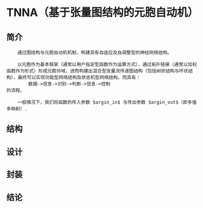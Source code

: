 # TNNA（基于张量图结构的元胞自动机）
## 简介
    
        通过图结构与元胞自动机机制，构建具有自适应及自调整型的神经网络结构。
    
        以元胞作为基本框架（通常以用户指定型函数作为运算方式），通过拓扑链接（通常以加权函数作为形式）形成元胞邻域，进而构建出混合型张量流传递图结构（包括树状结构与环状结构），最终可以实现功能型网络结构及状态机型网络结构，而具有：
            数据->信息->识别->判断->信息->控制
    的流程。

        一般情况下，我们将函数的传入参数 $argin_in$ 与传出参数 $argin_out$（即多值多映射）.

## 结构

## 设计

## 封装

## 结论


    
    